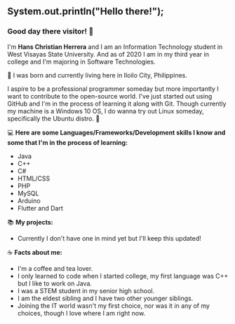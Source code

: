 ## System.out.println("Hello there!");

### Good day there visitor! :wave:

I'm **Hans Christian Herrera** and I am an Information Technology student in West Visayas State University.
And as of 2020 I am in my third year in college and I'm majoring in Software Technologies.

:round_pushpin: I was born and currently living here in Iloilo City, Philippines.

I aspire to be a professional programmer someday but more importantly I want to contribute to the open-source world. 
I've just started out using GitHub and I'm in the process of learning it along with Git. Though currently my machine is a 
Windows 10 OS, I do wanna try out Linux someday, specifically the Ubuntu distro. :penguin:

:computer: **Here are some Languages/Frameworks/Development skills I know and some that I'm in the process of learning:**
- Java
- C++
- C#
- HTML/CSS
- PHP
- MySQL
- Arduino
- Flutter and Dart

:books: **My projects:**
- Currently I don't have one in mind yet but I'll keep this updated!

:coffee: **Facts about me:**
- I'm a coffee and tea lover.
- I only learned to code when I started college, my first language was C++ but I like to work on Java.
- I was a STEM student in my senior high school.
- I am the eldest sibling and I have two other younger siblings.
- Joining the IT world wasn't my first choice, nor was it in any of my choices, though I love where I am right now.
<!--
**HansoYang647/HansoYang647** is a ✨ _special_ ✨ repository because its `README.md` (this file) appears on your GitHub profile.

Here are some ideas to get you started:

- 🔭 I’m currently working on ...
- 🌱 I’m currently learning ...
- 👯 I’m looking to collaborate on ...
- 🤔 I’m looking for help with ...
- 💬 Ask me about ...
- 📫 How to reach me: ...
- 😄 Pronouns: ...
- ⚡ Fun fact: ...
-->
